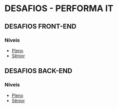 # DESAFIOS - PERFORMA IT #

## DESAFIOS FRONT-END #

### Níveis

* [Pleno](https://bitbucket.org/performait/teste-front-end/src/master/front-end/bankito/PLENO-SENIOR.MD)
* [Sênior](https://bitbucket.org/performait/teste-front-end/src/master/front-end/bankito/PLENO-SENIOR.MD)

## DESAFIOS BACK-END #

### Níveis

* [Pleno](https://bitbucket.org/performait/teste-front-end/src/master/back-end/github/PLENO-SENIOR.MD)
* [Sênior](https://bitbucket.org/performait/teste-front-end/src/master/back-end/github/PLENO-SENIOR.MD)